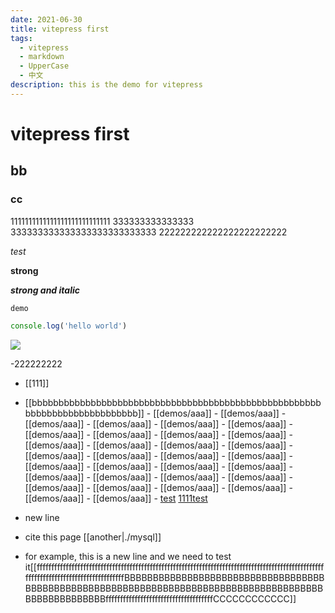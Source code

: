```yaml
---
date: 2021-06-30
title: vitepress first
tags:
  - vitepress
  - markdown
  - UpperCase
  - 中文
description: this is the demo for vitepress
---
```


# vitepress first

## bb

### cc

1111111111111111111111111111 333333333333333 333333333333333333333333333 222222222222222222222222

_test_

**strong**

**_strong and italic_**

`demo`

```js
console.log('hello world')
```

![](https://img-20221128.oss-cn-shanghai.aliyuncs.com/img-2023-05/202411291706301.png)

-222222222

- [[111]]
- [[bbbbbbbbbbbbbbbbbbbbbbbbbbbbbbbbbbbbbbbbbbbbbbbbbbbbbbbbbbbbbbbbbbbbbbbbbbb]] - [[demos/aaa]] - [[demos/aaa]] - [[demos/aaa]] - [[demos/aaa]] - [[demos/aaa]] - [[demos/aaa]] - [[demos/aaa]] - [[demos/aaa]] - [[demos/aaa]] - [[demos/aaa]] - [[demos/aaa]] - [[demos/aaa]] - [[demos/aaa]] - [[demos/aaa]] - [[demos/aaa]] - [[demos/aaa]] - [[demos/aaa]] - [[demos/aaa]] - [[demos/aaa]] - [[demos/aaa]] - [[demos/aaa]] - [[demos/aaa]] - [[demos/aaa]] - [[demos/aaa]] - [[demos/aaa]] - [[demos/aaa]] - [[demos/aaa]] - [[demos/aaa]] - [[demos/aaa]] - [[demos/aaa]] - [[demos/aaa]] - [[demos/aaa]] - [test](./111.md) <a href="./111111.md">1111test</a>

- new line
- cite this page [[another|./mysql]]
- for example, this is a new line and we need to test it[[fffffffffffffffffffffffffffffffffffffffffffffffffffffffffffffffffffffffffffffffffffffffffffffffffffffffffffffffffffffffffffffffffffffBBBBBBBBBBBBBBBBBBBBBBBBBBBBBBBBBBBBBBBBBBBBBBBBBBBBBBBBBBBBBBBBBBBBBBBBBBBBBBBBBBBBBBBBBBBBBBBBBBBBBfffffffffffffffffffffffffffffffffffffCCCCCCCCCCCC]]

